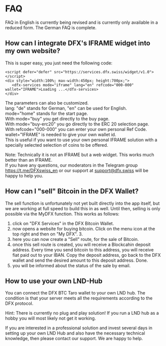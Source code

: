 # FAQ

FAQ in English is currently being revised and is currently only available in a reduced form. The German FAQ is complete. 


## How can I integrate DFX's IFRAME widget into my own website?

This is super easy, you just need the following code:

```
<script defer="defer" src="https://services.dfx.swiss/widget/v1.0"></script>
<div style="width:100%; max-width:450px; height:700px;">
   <dfx-services mode="iframe" lang="en" refcode="000-000" wallet="IFRAME">Loading ...</dfx-services>
</div>
```

The parameters can also be customized.    
lang: "de" stands for German, "en" can be used for English.   
mode="home" stands for the start page.   
With mode="buy" you get directly to the buy page.   
With mode="buy-erc20" you go directly to the ERC 20 selection page.   
With refcode="000-000" you can enter your own personal Ref Code.   
wallet="IFRAME" is needed to give your own wallet id.   
This is useful if you want to use your own personal IFRAME solution with a specially selected selection of coins to be offered.   
   
Note: Technically it is not an IFRAME but a web widget. This works much better than an IFRAME.    
If you have any questions, our moderators in the Telegram group https://t.me/DFXswiss_en or our support at support@dfx.swiss will be happy to help you.    

## How can I "sell" Bitcoin in the DFX Wallet?

The sell function is unfortunately not yet built directly into the app itself, but we are working at full speed to build this in as well. Until then, selling is only possible via the MyDFX function. This works as follows:

1. click on "DFX Services" in the DFX Bitcoin Wallet.
2. now opens a website for buying bitcoin. Click on the menu icon at the top right and then on "My DFX". 3.
3. here you can now create a "Sell" route, for the sale of Bitcoin.
4. once this sell route is created, you will receive a Blockcahin deposit address. Every time you send bitcoin to this address, you will receive fiat paid out to your IBAN.
Copy the deposit address, go back to the DFX wallet and send the desired amount to this deposit address. Done.
6. you will be informed about the status of the sale by email. 

## How to use your own LND-Hub
You can connect the DFX BTC Taro wallet to your own LND hub. The condition is that your server meets all the requirements according to the DFX protocol. 

Hint:
There is currently no plug and play solution! If you run a LND hub as a hobby you will most likely not get it working. 

If you are interested in a professional solution and invest several days in setting up your own LND Hub and also have the necessary technical knowledge, then please contact our support. We are happy to help. 
